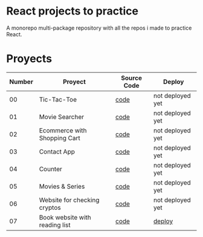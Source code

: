 # React projects to practice
A monorepo multi-package repository with all the repos i made to practice React.

# Proyects
| Number | Proyect | Source Code | Deploy |
| --- | --- | --- | --- |
| 00 | Tic-Tac-Toe | [code](projects/00-tic-tac-toe/) | not deployed yet |
| 01 | Movie Searcher | [code](projects/01-movie-searcher/) | not deployed yet |
| 02 | Ecommerce with Shopping Cart | [code](projects/02-ecomm/) | not deployed yet |
| 03 | Contact App | [code](projects/03-rreact-contact-app/) | not deployed yet |
| 04 | Counter | [code](projects/04-zustand-counter/) | not deployed yet |
| 05 | Movies & Series | [code](projects/05-chedoc-movies/) | not deployed yet |
| 06 | Website for checking cryptos | [code](projects/06-cryptopacha/) | not deployed yet |
| 07 | Book website with reading list | [code](projects/07-book-store/) | [deploy](https://apacha01.github.io/reading-list-interview/) |
